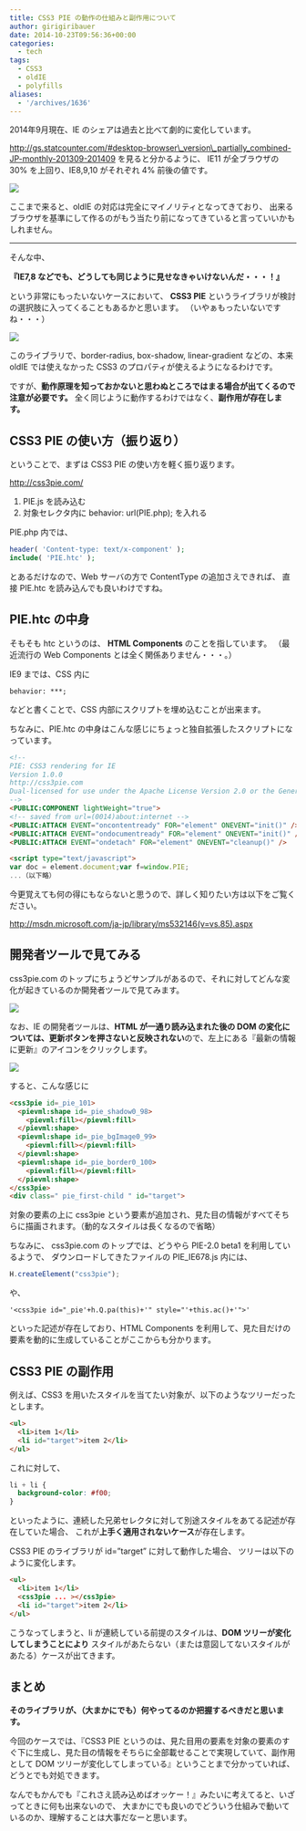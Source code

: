 ```yaml
---
title: CSS3 PIE の動作の仕組みと副作用について
author: girigiribauer
date: 2014-10-23T09:56:36+00:00
categories:
  - tech
tags:
  - CSS3
  - oldIE
  - polyfills
aliases:
  - '/archives/1636'
---
```

2014年9月現在、IE のシェアは過去と比べて劇的に変化しています。

http://gs.statcounter.com/#desktop-browser\_version\_partially_combined-JP-monthly-201309-201409 を見ると分かるように、 IE11 が全ブラウザの 30% を上回り、IE8,9,10 がそれぞれ 4% 前後の値です。

![](resource01.jpg)

ここまで来ると、oldIE の対応は完全にマイノリティとなってきており、 出来るブラウザを基準にして作るのがもう当たり前になってきていると言っていいかもしれません。

---

そんな中、

**『IE7,8 などでも、どうしても同じように見せなきゃいけないんだ・・・！』**

という非常にもったいないケースにおいて、 **CSS3 PIE** というライブラリが検討の選択肢に入ってくることもあるかと思います。 （いやぁもったいないですね・・・）

![](resource02.jpg)

このライブラリで、border-radius, box-shadow, linear-gradient などの、本来 oldIE では使えなかった CSS3 のプロパティが使えるようになるわけです。

ですが、**動作原理を知っておかないと思わぬところではまる場合が出てくるので注意が必要です。** 全く同じように動作するわけではなく、**副作用が存在します。**

## CSS3 PIE の使い方（振り返り）

ということで、まずは CSS3 PIE の使い方を軽く振り返ります。

http://css3pie.com/

1. PIE.js を読み込む
2. 対象セレクタ内に behavior: url(PIE.php); を入れる

PIE.php 内では、

```php
header( 'Content-type: text/x-component' );
include( 'PIE.htc' );
```

とあるだけなので、Web サーバの方で ContentType の追加さえできれば、 直接 PIE.htc を読み込んでも良いわけですね。



## PIE.htc の中身

そもそも htc というのは、 **HTML Components** のことを指しています。 （最近流行の Web Components とは全く関係ありません・・・。）

IE9 までは、CSS 内に

```
behavior: ***;
```

などと書くことで、CSS 内部にスクリプトを埋め込むことが出来ます。

ちなみに、PIE.htc の中身はこんな感じにちょっと独自拡張したスクリプトになっています。

```html
<!--
PIE: CSS3 rendering for IE
Version 1.0.0
http://css3pie.com
Dual-licensed for use under the Apache License Version 2.0 or the General Public License (GPL) Version 2.
-->
<PUBLIC:COMPONENT lightWeight="true">
<!-- saved from url=(0014)about:internet -->
<PUBLIC:ATTACH EVENT="oncontentready" FOR="element" ONEVENT="init()" />
<PUBLIC:ATTACH EVENT="ondocumentready" FOR="element" ONEVENT="init()" />
<PUBLIC:ATTACH EVENT="ondetach" FOR="element" ONEVENT="cleanup()" />

<script type="text/javascript">
var doc = element.document;var f=window.PIE;
...（以下略）
```

今更覚えても何の得にもならないと思うので、詳しく知りたい方は以下をご覧ください。

http://msdn.microsoft.com/ja-jp/library/ms532146(v=vs.85).aspx



## 開発者ツールで見てみる

css3pie.com のトップにちょうどサンプルがあるので、それに対してどんな変化が起きているのか開発者ツールで見てみます。

![](resource03.jpg)

なお、IE の開発者ツールは、**HTML が一通り読み込まれた後の DOM の変化については、更新ボタンを押さないと反映されない**ので、左上にある『最新の情報に更新』のアイコンをクリックします。

![](resource04.jpg)

すると、こんな感じに

```html
<css3pie id=_pie_101>
  <pievml:shape id=_pie_shadow0_98>
    <pievml:fill></pievml:fill>
  </pievml:shape>
  <pievml:shape id=_pie_bgImage0_99>
    <pievml:fill></pievml:fill>
  </pievml:shape>
  <pievml:shape id=_pie_border0_100>
    <pievml:fill></pievml:fill>
  </pievml:shape>
</css3pie>
<div class=" pie_first-child " id="target">
```

対象の要素の上に css3pie という要素が追加され、見た目の情報がすべてそちらに描画されます。（動的なスタイルは長くなるので省略）

ちなみに、 css3pie.com のトップでは、どうやら PIE-2.0 beta1 を利用しているようで、 ダウンロードしてきたファイルの PIE_IE678.js 内には、

```javascript
H.createElement("css3pie");
```

や、

```
'<css3pie id="_pie'+h.Q.pa(this)+'" style="'+this.ac()+'">'
```

といった記述が存在しており、HTML Components を利用して、見た目だけの要素を動的に生成していることがここからも分かります。



## CSS3 PIE の副作用

例えば、CSS3 を用いたスタイルを当てたい対象が、以下のようなツリーだったとします。

```html
<ul>
  <li>item 1</li>
  <li id="target">item 2</li>
</ul>
```

これに対して、

```css
li + li {
  background-color: #f00;
}
```

といったように、連続した兄弟セレクタに対して別途スタイルをあてる記述が存在していた場合、 これが**上手く適用されないケース**が存在します。

CSS3 PIE のライブラリが id=&#8221;target&#8221; に対して動作した場合、 ツリーは以下のように変化します。

```html
<ul>
  <li>item 1</li>
  <css3pie ... ></css3pie>
  <li id="target">item 2</li>
</ul>
```

こうなってしまうと、li が連続している前提のスタイルは、**DOM ツリーが変化してしまうことにより** スタイルがあたらない（または意図してないスタイルがあたる）ケースが出てきます。



## まとめ

**そのライブラリが、（大まかにでも）何やってるのか把握するべきだと思います。**

今回のケースでは、『CSS3 PIE というのは、見た目用の要素を対象の要素のすぐ下に生成し、見た目の情報をそちらに全部載せることで実現していて、副作用として DOM ツリーが変化してしまっている』ということまで分かっていれば、どうとでも対処できます。

なんでもかんでも『これさえ読み込めばオッケー！』みたいに考えてると、いざってときに何も出来ないので、 大まかにでも良いのでどういう仕組みで動いているのか、理解することは大事だなーと思います。
